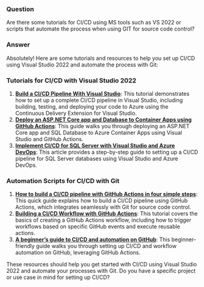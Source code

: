 ### Question
Are there some tutorials for CI/CD using MS tools such as VS 2022 or scripts that automate the process when using GIT for source code control?

### Answer
Absolutely! Here are some tutorials and resources to help you set up CI/CD using Visual Studio 2022 and automate the process with Git:

### **Tutorials for CI/CD with Visual Studio 2022**
1. **[Build a CI/CD Pipeline With Visual Studio](https://dzone.com/articles/build-a-cicd-pipeline-with-visual-studio)**: This tutorial demonstrates how to set up a complete CI/CD pipeline in Visual Studio, including building, testing, and deploying your code to Azure using the Continuous Delivery Extension for Visual Studio.
2. **[Deploy an ASP.NET Core app and Database to Container Apps using GitHub Actions](https://learn.microsoft.com/en-us/visualstudio/azure/end-to-end-deployment-entity-framework-core-github-actions?view=vs-2022)**: This guide walks you through deploying an ASP.NET Core app and SQL Database to Azure Container Apps using Visual Studio and GitHub Actions.
3. **[Implement CI/CD for SQL Server with Visual Studio and Azure DevOps](https://www.c-sharpcorner.com/article/implement-cicd-for-sql-server-with-visual-studio-and-azure-devops/)**: This article provides a step-by-step guide to setting up a CI/CD pipeline for SQL Server databases using Visual Studio and Azure DevOps.

### **Automation Scripts for CI/CD with Git**
1. **[How to build a CI/CD pipeline with GitHub Actions in four simple steps](https://github.blog/enterprise-software/ci-cd/build-ci-cd-pipeline-github-actions-four-steps/)**: This quick guide explains how to build a CI/CD pipeline using GitHub Actions, which integrates seamlessly with Git for source code control.
2. **[Building a CI/CD Workflow with GitHub Actions](https://resources.github.com/learn/pathways/automation/essentials/building-a-workflow-with-github-actions/)**: This tutorial covers the basics of creating a GitHub Actions workflow, including how to trigger workflows based on specific GitHub events and execute reusable actions.
3. **[A beginner’s guide to CI/CD and automation on GitHub](https://github.blog/developer-skills/github/a-beginners-guide-to-ci-cd-and-automation-on-github/)**: This beginner-friendly guide walks you through setting up CI/CD and workflow automation on GitHub, leveraging GitHub Actions.

These resources should help you get started with CI/CD using Visual Studio 2022 and automate your processes with Git. Do you have a specific project or use case in mind for setting up CI/CD?
